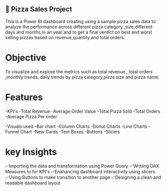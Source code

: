 ## 🚀 Pizza Sales Project
This is a Power BI dashboard creating using a sample pizza sales data to analyze the performance 
across different pizza category ,size,different days and months in an year and to get a 
final verdict on best and worst selling pizzas based on revenue,quantity and total orders.

# Objective
To visualize and explore the metrics such as total revenue , total orders ,monthly trends,
daily trends by pizza category,pizza size and pizza name.

# Features
-KPI's
  -Total Revenue
  -Average Order Value
  -Total Pizza Sold
  -Total Orders
  -Average Pizza Per order

-Visuals used
  -Bar chart
  -Column Charts
  -Donut Charts
  -Line Charts
  -Funnel Chart
  -New Cards
  -Text Boxes
  -Buttons
  -Slicers

# key Insights
✅Importing the data and transformation using Power Query
✅Writiing DAX Measures to for KPI's 
✅Enahancing dashboard interactivity using slicers
✅Using Buttons to make transition to another page
✅Designing a clean and readable dashboard layout


